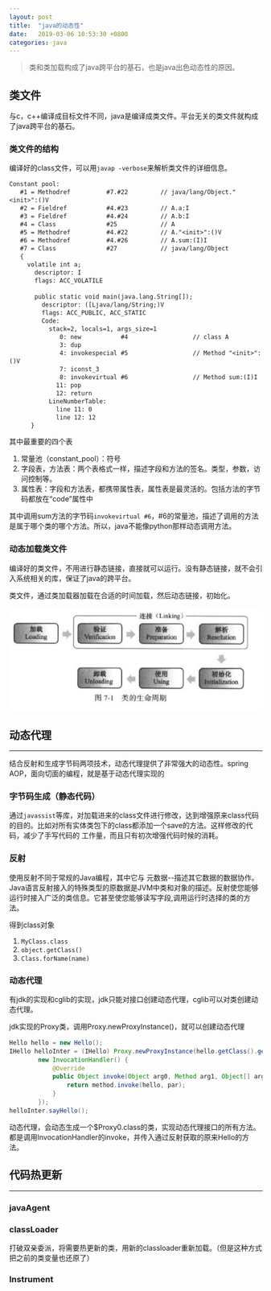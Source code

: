 ```yaml
---
layout: post
title:  "java的动态性"
date:   2019-03-06 10:53:30 +0800
categories: java
---
```

> 类和类加载构成了java跨平台的基石，也是java出色动态性的原因。
## 类文件

与c，c++编译成目标文件不同，java是编译成类文件。平台无关的类文件就构成了java跨平台的基石。

### 类文件的结构

编译好的class文件，可以用`javap -verbose`来解析类文件的详细信息。

```auto
Constant pool:
   #1 = Methodref          #7.#22         // java/lang/Object."<init>":()V
   #2 = Fieldref           #4.#23         // A.a:I
   #3 = Fieldref           #4.#24         // A.b:I
   #4 = Class              #25            // A
   #5 = Methodref          #4.#22         // A."<init>":()V
   #6 = Methodref          #4.#26         // A.sum:(I)I
   #7 = Class              #27            // java/lang/Object
   {
     volatile int a;
       descriptor: I
       flags: ACC_VOLATILE

       public static void main(java.lang.String[]);
         descriptor: ([Ljava/lang/String;)V
         flags: ACC_PUBLIC, ACC_STATIC
         Code:
           stack=2, locals=1, args_size=1
              0: new           #4                  // class A
              3: dup
              4: invokespecial #5                  // Method "<init>":()V
              7: iconst_3
              8: invokevirtual #6                  // Method sum:(I)I
             11: pop
             12: return
           LineNumberTable:
             line 11: 0
             line 12: 12
      }
```
其中最重要的四个表
1. 常量池（constant_pool）：符号
2. 字段表，方法表：两个表格式一样，描述字段和方法的签名。类型，参数，访问控制等。
3. 属性表：字段和方法表，都携带属性表，属性表是最灵活的。包括方法的字节码都放在“code”属性中

其中调用sum方法的字节码`invokevirtual #6`，#6的常量池，描述了调用的方法是属于哪个类的哪个方法。所以，java不能像python那样动态调用方法。

### 动态加载类文件

编译好的类文件，不用进行静态链接，直接就可以运行。没有静态链接，就不会引入系统相关的库，保证了java的跨平台。

类文件，通过类加载器加载在合适的时间加载，然后动态链接，初始化。

![](../img/class.png)

## 动态代理
---

结合反射和生成字节码两项技术，动态代理提供了非常强大的动态性。spring AOP，面向切面的编程，就是基于动态代理实现的

### 字节码生成（静态代码）

通过`javassist`等库，对加载进来的class文件进行修改，达到增强原来class代码的目的。比如对所有实体类包下的class都添加一个save的方法。这样修改的代码，减少了手写代码的
工作量，而且只有初次增强代码时候的消耗。

### 反射

使用反射不同于常规的Java编程，其中它与 元数据--描述其它数据的数据协作。Java语言反射接入的特殊类型的原数据是JVM中类和对象的描述。反射使您能够运行时接入广泛的类信息。它甚至使您能够读写字段,调用运行时选择的类的方法。

得到class对象
1. `MyClass.class`
2. `object.getClass()`
3. `Class.forName(name)`

### 动态代理

有jdk的实现和cglib的实现，jdk只能对接口创建动态代理，cglib可以对类创建动态代理。

jdk实现的Proxy类，调用Proxy.newProxyInstance()，就可以创建动态代理

```java
Hello hello = new Hello();
IHello helloInter = (IHello) Proxy.newProxyInstance(hello.getClass().getClassLoader(), hello.getClass().getInterfaces(),
		new InvocationHandler() {
			@Override
			public Object invoke(Object arg0, Method arg1, Object[] arg2) throws Throwable {
				return method.invoke(hello, par);
			}
		});
helloInter.sayHello();
```

动态代理，会动态生成一个$Proxy0.class的类，实现动态代理接口的所有方法。都是调用InvocationHandler的invoke，并传入通过反射获取的原来Hello的方法。

## 代码热更新
---

### javaAgent

### classLoader

打破双亲委派，将需要热更新的类，用新的classloader重新加载。（但是这种方式把之前的类变量也还原了）

### Instrument


